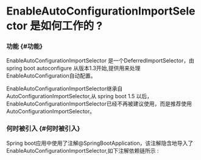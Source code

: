 # EnableAutoConfigurationImportSelector 是如何工作的 ?

### 功能 {#功能}

EnableAutoConfigurationImportSelector 是一个DeferredImportSelector，由 spring boot autoconfigure 从版本1.3开始,提供用来处理EnableAutoConfiguration自动配置。

EnableAutoConfigurationImportSelector继承自AutoConfigurationImportSelector,从 spring boot 1.5 以后，EnableAutoConfigurationImportSelector已经不再被建议使用，而是推荐使用 AutoConfigurationImportSelector。

### 何时被引入 {#何时被引入}

Spring boot应用中使用了注解@SpringBootApplication，该注解隐含地导入了EnableAutoConfigurationImportSelector,如下注解依赖链所示 :

